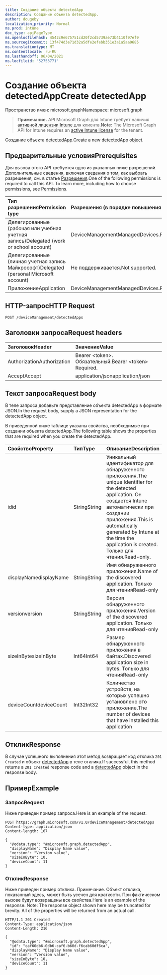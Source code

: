 ```yaml
---
title: Создание объекта detectedApp
description: Создание объекта detectedApp.
author: dougeby
localization_priority: Normal
ms.prod: intune
doc_type: apiPageType
ms.openlocfilehash: 4542c9e675751cd20f2cd5739ae73b4110f97ef9
ms.sourcegitcommit: 13f474d3e71d32a5dfe2efebb351e3a1a5aa9685
ms.translationtype: MT
ms.contentlocale: ru-RU
ms.lasthandoff: 06/04/2021
ms.locfileid: "52753771"
---
```

# <a name="create-detectedapp"></a><span data-ttu-id="4e5ac-103">Создание объекта detectedApp</span><span class="sxs-lookup"><span data-stu-id="4e5ac-103">Create detectedApp</span></span>

<span data-ttu-id="4e5ac-104">Пространство имен: microsoft.graph</span><span class="sxs-lookup"><span data-stu-id="4e5ac-104">Namespace: microsoft.graph</span></span>

> <span data-ttu-id="4e5ac-105">**Примечание.** API Microsoft Graph для Intune требует наличия [активной лицензии Intune](https://go.microsoft.com/fwlink/?linkid=839381) для клиента.</span><span class="sxs-lookup"><span data-stu-id="4e5ac-105">**Note:** The Microsoft Graph API for Intune requires an [active Intune license](https://go.microsoft.com/fwlink/?linkid=839381) for the tenant.</span></span>

<span data-ttu-id="4e5ac-106">Создание объекта [detectedApp](../resources/intune-devices-detectedapp.md).</span><span class="sxs-lookup"><span data-stu-id="4e5ac-106">Create a new [detectedApp](../resources/intune-devices-detectedapp.md) object.</span></span>

## <a name="prerequisites"></a><span data-ttu-id="4e5ac-107">Предварительные условия</span><span class="sxs-lookup"><span data-stu-id="4e5ac-107">Prerequisites</span></span>
<span data-ttu-id="4e5ac-p101">Для вызова этого API требуется одно из указанных ниже разрешений. Дополнительные сведения, включая сведения о том, как выбрать разрешения, см. в статье [Разрешения](/graph/permissions-reference).</span><span class="sxs-lookup"><span data-stu-id="4e5ac-p101">One of the following permissions is required to call this API. To learn more, including how to choose permissions, see [Permissions](/graph/permissions-reference).</span></span>

|<span data-ttu-id="4e5ac-110">Тип разрешения</span><span class="sxs-lookup"><span data-stu-id="4e5ac-110">Permission type</span></span>|<span data-ttu-id="4e5ac-111">Разрешения (в порядке повышения привилегий)</span><span class="sxs-lookup"><span data-stu-id="4e5ac-111">Permissions (from least to most privileged)</span></span>|
|:---|:---|
|<span data-ttu-id="4e5ac-112">Делегированные (рабочая или учебная учетная запись)</span><span class="sxs-lookup"><span data-stu-id="4e5ac-112">Delegated (work or school account)</span></span>|<span data-ttu-id="4e5ac-113">DeviceManagementManagedDevices.ReadWrite.All</span><span class="sxs-lookup"><span data-stu-id="4e5ac-113">DeviceManagementManagedDevices.ReadWrite.All</span></span>|
|<span data-ttu-id="4e5ac-114">Делегированные (личная учетная запись Майкрософт)</span><span class="sxs-lookup"><span data-stu-id="4e5ac-114">Delegated (personal Microsoft account)</span></span>|<span data-ttu-id="4e5ac-115">Не поддерживается.</span><span class="sxs-lookup"><span data-stu-id="4e5ac-115">Not supported.</span></span>|
|<span data-ttu-id="4e5ac-116">Приложение</span><span class="sxs-lookup"><span data-stu-id="4e5ac-116">Application</span></span>|<span data-ttu-id="4e5ac-117">DeviceManagementManagedDevices.ReadWrite.All</span><span class="sxs-lookup"><span data-stu-id="4e5ac-117">DeviceManagementManagedDevices.ReadWrite.All</span></span>|

## <a name="http-request"></a><span data-ttu-id="4e5ac-118">HTTP-запрос</span><span class="sxs-lookup"><span data-stu-id="4e5ac-118">HTTP Request</span></span>
<!-- {
  "blockType": "ignored"
}
-->
``` http
POST /deviceManagement/detectedApps
```

## <a name="request-headers"></a><span data-ttu-id="4e5ac-119">Заголовки запроса</span><span class="sxs-lookup"><span data-stu-id="4e5ac-119">Request headers</span></span>
|<span data-ttu-id="4e5ac-120">Заголовок</span><span class="sxs-lookup"><span data-stu-id="4e5ac-120">Header</span></span>|<span data-ttu-id="4e5ac-121">Значение</span><span class="sxs-lookup"><span data-stu-id="4e5ac-121">Value</span></span>|
|:---|:---|
|<span data-ttu-id="4e5ac-122">Authorization</span><span class="sxs-lookup"><span data-stu-id="4e5ac-122">Authorization</span></span>|<span data-ttu-id="4e5ac-123">Bearer &lt;token&gt;. Обязательный.</span><span class="sxs-lookup"><span data-stu-id="4e5ac-123">Bearer &lt;token&gt; Required.</span></span>|
|<span data-ttu-id="4e5ac-124">Accept</span><span class="sxs-lookup"><span data-stu-id="4e5ac-124">Accept</span></span>|<span data-ttu-id="4e5ac-125">application/json</span><span class="sxs-lookup"><span data-stu-id="4e5ac-125">application/json</span></span>|

## <a name="request-body"></a><span data-ttu-id="4e5ac-126">Текст запроса</span><span class="sxs-lookup"><span data-stu-id="4e5ac-126">Request body</span></span>
<span data-ttu-id="4e5ac-127">В теле запроса добавьте представление объекта detectedApp в формате JSON.</span><span class="sxs-lookup"><span data-stu-id="4e5ac-127">In the request body, supply a JSON representation for the detectedApp object.</span></span>

<span data-ttu-id="4e5ac-128">В приведенной ниже таблице указаны свойства, необходимые при создании объекта detectedApp.</span><span class="sxs-lookup"><span data-stu-id="4e5ac-128">The following table shows the properties that are required when you create the detectedApp.</span></span>

|<span data-ttu-id="4e5ac-129">Свойство</span><span class="sxs-lookup"><span data-stu-id="4e5ac-129">Property</span></span>|<span data-ttu-id="4e5ac-130">Тип</span><span class="sxs-lookup"><span data-stu-id="4e5ac-130">Type</span></span>|<span data-ttu-id="4e5ac-131">Описание</span><span class="sxs-lookup"><span data-stu-id="4e5ac-131">Description</span></span>|
|:---|:---|:---|
|<span data-ttu-id="4e5ac-132">id</span><span class="sxs-lookup"><span data-stu-id="4e5ac-132">id</span></span>|<span data-ttu-id="4e5ac-133">String</span><span class="sxs-lookup"><span data-stu-id="4e5ac-133">String</span></span>|<span data-ttu-id="4e5ac-134">Уникальный идентификатор для обнаруженного приложения.</span><span class="sxs-lookup"><span data-stu-id="4e5ac-134">The unique Identifier for the detected application.</span></span> <span data-ttu-id="4e5ac-135">Он создается Intune автоматически при создании приложения.</span><span class="sxs-lookup"><span data-stu-id="4e5ac-135">This is automatically generated by Intune at the time the application is created.</span></span> <span data-ttu-id="4e5ac-136">Только для чтения.</span><span class="sxs-lookup"><span data-stu-id="4e5ac-136">Read-only.</span></span>|
|<span data-ttu-id="4e5ac-137">displayName</span><span class="sxs-lookup"><span data-stu-id="4e5ac-137">displayName</span></span>|<span data-ttu-id="4e5ac-138">String</span><span class="sxs-lookup"><span data-stu-id="4e5ac-138">String</span></span>|<span data-ttu-id="4e5ac-139">Имя обнаруженного приложения.</span><span class="sxs-lookup"><span data-stu-id="4e5ac-139">Name of the discovered application.</span></span> <span data-ttu-id="4e5ac-140">Только для чтения</span><span class="sxs-lookup"><span data-stu-id="4e5ac-140">Read-only</span></span>|
|<span data-ttu-id="4e5ac-141">version</span><span class="sxs-lookup"><span data-stu-id="4e5ac-141">version</span></span>|<span data-ttu-id="4e5ac-142">String</span><span class="sxs-lookup"><span data-stu-id="4e5ac-142">String</span></span>|<span data-ttu-id="4e5ac-143">Версия обнаруженного приложения.</span><span class="sxs-lookup"><span data-stu-id="4e5ac-143">Version of the discovered application.</span></span> <span data-ttu-id="4e5ac-144">Только для чтения</span><span class="sxs-lookup"><span data-stu-id="4e5ac-144">Read-only</span></span>|
|<span data-ttu-id="4e5ac-145">sizeInByte</span><span class="sxs-lookup"><span data-stu-id="4e5ac-145">sizeInByte</span></span>|<span data-ttu-id="4e5ac-146">Int64</span><span class="sxs-lookup"><span data-stu-id="4e5ac-146">Int64</span></span>|<span data-ttu-id="4e5ac-147">Размер обнаруженного приложения в байтах.</span><span class="sxs-lookup"><span data-stu-id="4e5ac-147">Discovered application size in bytes.</span></span> <span data-ttu-id="4e5ac-148">Только для чтения</span><span class="sxs-lookup"><span data-stu-id="4e5ac-148">Read-only</span></span>|
|<span data-ttu-id="4e5ac-149">deviceCount</span><span class="sxs-lookup"><span data-stu-id="4e5ac-149">deviceCount</span></span>|<span data-ttu-id="4e5ac-150">Int32</span><span class="sxs-lookup"><span data-stu-id="4e5ac-150">Int32</span></span>|<span data-ttu-id="4e5ac-151">Количество устройств, на которых успешно установлено это приложение.</span><span class="sxs-lookup"><span data-stu-id="4e5ac-151">The number of devices that have installed this application</span></span>|



## <a name="response"></a><span data-ttu-id="4e5ac-152">Отклик</span><span class="sxs-lookup"><span data-stu-id="4e5ac-152">Response</span></span>
<span data-ttu-id="4e5ac-153">В случае успешного выполнения этот метод возвращает код отклика `201 Created` и объект [detectedApp](../resources/intune-devices-detectedapp.md) в теле отклика.</span><span class="sxs-lookup"><span data-stu-id="4e5ac-153">If successful, this method returns a `201 Created` response code and a [detectedApp](../resources/intune-devices-detectedapp.md) object in the response body.</span></span>

## <a name="example"></a><span data-ttu-id="4e5ac-154">Пример</span><span class="sxs-lookup"><span data-stu-id="4e5ac-154">Example</span></span>

### <a name="request"></a><span data-ttu-id="4e5ac-155">Запрос</span><span class="sxs-lookup"><span data-stu-id="4e5ac-155">Request</span></span>
<span data-ttu-id="4e5ac-156">Ниже приведен пример запроса.</span><span class="sxs-lookup"><span data-stu-id="4e5ac-156">Here is an example of the request.</span></span>
``` http
POST https://graph.microsoft.com/v1.0/deviceManagement/detectedApps
Content-type: application/json
Content-length: 167

{
  "@odata.type": "#microsoft.graph.detectedApp",
  "displayName": "Display Name value",
  "version": "Version value",
  "sizeInByte": 10,
  "deviceCount": 11
}
```

### <a name="response"></a><span data-ttu-id="4e5ac-157">Отклик</span><span class="sxs-lookup"><span data-stu-id="4e5ac-157">Response</span></span>
<span data-ttu-id="4e5ac-p106">Ниже приведен пример отклика. Примечание. Объект отклика, показанный здесь, может быть усечен для краткости. При фактическом вызове будут возвращены все свойства.</span><span class="sxs-lookup"><span data-stu-id="4e5ac-p106">Here is an example of the response. Note: The response object shown here may be truncated for brevity. All of the properties will be returned from an actual call.</span></span>
``` http
HTTP/1.1 201 Created
Content-Type: application/json
Content-Length: 216

{
  "@odata.type": "#microsoft.graph.detectedApp",
  "id": "caf60db6-0db6-caf6-b60d-f6cab60df6ca",
  "displayName": "Display Name value",
  "version": "Version value",
  "sizeInByte": 10,
  "deviceCount": 11
}
```




